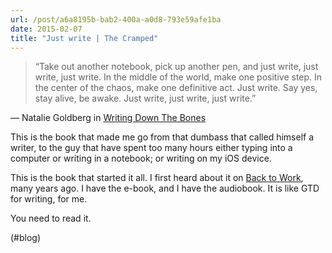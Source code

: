 ```yaml
---
url: /post/a6a8195b-bab2-400a-a0d8-793e59afe1ba
date: 2015-02-07
title: "Just write | The Cramped"
---
```


> “Take out another notebook, pick up another pen, and just write, just write, just write. In the middle of the world, make one positive step. In the center of the chaos, make one definitive act. Just write. Say yes, stay alive, be awake. Just write, just write, just write.” 



— Natalie Goldberg in [Writing Down The Bones][1]



This is the book that made me go from that dumbass that called himself a writer, to the guy that have spent too many hours either typing into a computer or writing in a notebook; or writing on my iOS device.



This is the book that started it all. I first heard about it on [Back to Work][1], many years ago. I have the e-book, and I have the audiobook. It is like GTD for writing, for me.



You need to read it.



(#blog)



 [1]: http://www.amazon.com/exec/obidos/ASIN/1590307941/ref=nosim&tag=patrickrhone-20